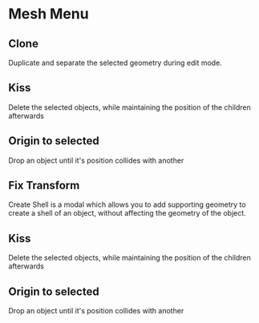 # Mesh Menu



## Clone

Duplicate and separate the selected geometry during edit mode.

## Kiss

Delete the selected objects, while maintaining the position of the children afterwards

## Origin to selected

Drop an object until it's position collides with another

## Fix Transform

Create Shell is a modal which allows you to add supporting geometry to create a shell of an object, without affecting the geometry of the object.

## Kiss

Delete the selected objects, while maintaining the position of the children afterwards

## Origin to selected

Drop an object until it's position collides with another


